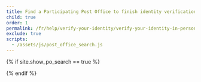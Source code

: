 ```yaml
---
title: Find a Participating Post Office to finish identity verification
child: true
order: 1
permalink: /fr/help/verify-your-identity/verify-your-identity-in-person/find-a-participating-post-office/
exclude: true
scripts:
  - /assets/js/post_office_search.js
---
```


{% if site.show_po_search == true %}
  <div id="search"></div>
{% endif %}
